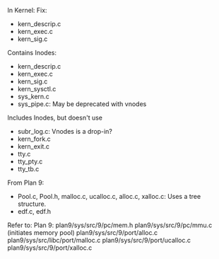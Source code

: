 In Kernel:
Fix:
- kern_descrip.c
- kern_exec.c
- kern_sig.c

Contains Inodes:
- kern_descrip.c
- kern_exec.c
- kern_sig.c
- kern_sysctl.c
- sys_kern.c
- sys_pipe.c: May be deprecated with vnodes

Includes Inodes, but doesn't use
- subr_log.c: Vnodes is a drop-in?
- kern_fork.c
- kern_exit.c
- tty.c
- tty_pty.c
- tty_tb.c






From Plan 9:
- Pool.c, Pool.h, malloc.c, ucalloc.c, alloc.c, xalloc.c: Uses a tree structure. 
- edf.c, edf.h

Refer to:
Plan 9:
 plan9/sys/src/9/pc/mem.h
 plan9/sys/src/9/pc/mmu.c 		(initiates memory pool)
 plan9/sys/src/9/port/alloc.c
 plan9/sys/src/libc/port/malloc.c 
 plan9/sys/src/9/port/ucalloc.c
 plan9/sys/src/9/port/xalloc.c 
